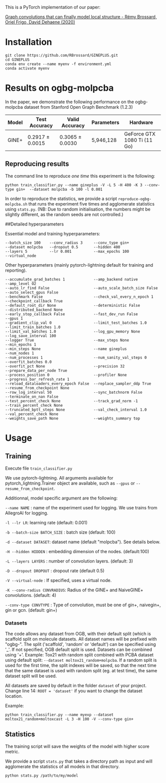 This is a PyTorch implementation of our paper:

[Graph convolutions that can finally model local structure - Rémy Brossard, Oriel Frigo, David Dehaene (2020)](https://arxiv.org/abs/2011.15069)

# Installation
```
git clone https://github.com/RBrossard/GINEPLUS.git
cd GINEPLUS
conda env create --name myenv -f environment.yml
conda activate myenv
```

# Results on ogbg-molpcba

In the paper, we demonstrate the following performance on the ogbg-molpcba dataset from Stanford Open Graph Benchmark (1.2.3)

Model |	Test Accuracy |	Valid Accuracy |	Parameters |	Hardware
----- | ------------- | -------------  | ------------  | -----------
GINE+ | 0.2917 ± 0.0015 | 0.3065 ± 0.0030 | 5,946,128 | GeForce GTX 1080 Ti (11 Go)

## Reproducing results

The command line to reproduce *one time* this experiment is the following:

`python train_classifier.py --name gineplus -V -L 5 -H 400 -K 3 --conv-type gin+  --dataset molpcba -b 100 -l 0.001`

In order to reproduce the statistics, we provide a script `reproduce-ogbg-molpcba.sh` 
that runs the experiment five times and agglomerate statistics using `stats.py`. 
(NB: Due to random initialisation, the numbers might be slightly different, as the random seeds are not controlled.)

##Detailed hyperparameters

Essential model and training hyperparameters:
```
--batch_size 100    --conv_radius 3     --conv_type gin+ 
--dataset molpcba   --dropout 0.5       --hidden 400 
--layers 5          --lr 0.001          --max_epochs 100 
--virtual_node
```

Other hyperparameters (mainly pytorch-lightning default for training and reporting).

```
--accumulate_grad_batches 1             --amp_backend native            --amp_level O2
--auto_lr_find False                    --auto_scale_batch_size False   --auto_select_gpus False
--benchmark False                       --check_val_every_n_epoch 1     --checkpoint_callback True
--default_root_dir None                 --deterministic False           --distributed_backend None
--early_stop_callback False             --fast_dev_run False            --gpus 1
--gradient_clip_val 0                   --limit_test_batches 1.0        --limit_train_batches 1.0
--limit_val_batches 1.0                 --log_gpu_memory None           --log_save_interval 100
--logger True                           --max_steps None                --min_epochs 1
--min_steps None                        --name gineplus                 --num_nodes 1
--num_processes 1                       --num_sanity_val_steps 0        --overfit_batches 0.0
--overfit_pct None                      --precision 32                  --prepare_data_per_node True
--process_position 0                    --profiler None                 --progress_bar_refresh_rate 1
--reload_dataloaders_every_epoch False  --replace_sampler_ddp True      --resume_from_checkpoint None           
--row_log_interval 50                   --sync_batchnorm False          --terminate_on_nan False
--test_percent_check None               --track_grad_norm -1            --train_percent_check None
--truncated_bptt_steps None             --val_check_interval 1.0        --val_percent_check None
--weights_save_path None                --weights_summary top
```



# Usage
## Training

Execute file `train_classifier.py`

We use pytorch-lightning. All arguments available for pytorch_lightning.Trainer object are available, 
such as ``--gpus`` or ``--resume_from_checkpoint``.

Additionnal, model specific argument are the following:


`--name NAME` : name of the experiment used for logging. We use trains from AllegroAI for logging.

`-l --lr LR`: learning rate (default: 0.001)

`-b --batch-size BATCH_SIZE` : batch size (default: 100)

`-d --dataset DATASET`: dataset name (default "molpcba"). See details below.   

`-H --hidden HIDDEN` : embedding dimension of the nodes. (default:100)

`-L --layers LAYERS` : number of convolution layers. (default: 3)

`-D --dropout DROPOUT` : dropout rate (default 0.5)

`-V --virtual-node` : If specified, uses a virtual node.

`-K --conv-radius CONVRADIUS`: Radius of the GINE+ and NaiveGINE+ convolutions. (default: 4)

`--conv-type CONVTYPE` : Type of convolution, must be one of gin+, naivegin+, gin or gcn. (default: gin+)

### Datasets
The code allows any dataset from OGB, with their default split (which is scaffold split on molecule datasets. 
All dataset names will be prefixed with "ogbg-". The split ('scaffold', 'random' or 'default') can be specified using '_'.
If not specified, OGB default split is used. Datasets can be combined using '+'. Example: Tox21 with random split combined 
with PCBA dataset using default split: `--dataset moltox21_random+molpcba`.
If a random split is used for the first time, the split indexes will be saved, so that the next time that the same dataset 
is used with random split (eg. at test time), the same dataset split will be used.

All datasets are saved by default in the folder `dataset` of your project. 
Change line 14: `ROOT = 'dataset'` if you want to change the dataset location.

Example:

`python train_classifier.py --name myexp --dataset moltox21_random+moltoxcast -L 3 -H 100 -V --conv-type gin+`

## Statistics

The training script will save the weights of the model with higher score metric.

We provide a script `stats.py` that takes a directory path as input and will agglomerate the statistics 
of all models in that directory.

`python stats.py /path/to/my/model`